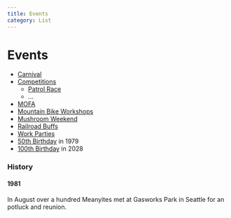 ```yaml
---
title: Events
category: List
---
```

# Events

* [Carnival](Carnival)
* [Competitions](Competitions)
    * [Patrol Race](Patrol-Race)
    * ...
* [MOFA](MOFA)
* [Mountain Bike Workshops](Mountain-Bike-Workshops)
* [Mushroom Weekend](Mushroom-Weekend)
* [Railroad Buffs](Railroad-Buffs)
* [Work Parties](Work-Parties)
* [50th Birthday](50th-Birthday) in 1979
* [100th Birthday](Centennial) in 2028


### History

#### 1981

In August over a hundred Meanyites met at Gasworks Park in Seattle for an potluck and reunion.


